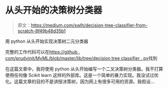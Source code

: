 # 从头开始的决策树分类器

> 原文：<https://medium.com/swlh/decision-tree-classifier-from-scratch-8f49b48d35b1>

用 python 从头开始实现决策树二元分类器

完整的工作代码可以在[https://github . com/prudvinit/MyML/blob/master/lib/tree/decision tree classifier . py](https://github.com/prudvinit/MyML/blob/master/lib/tree/DecisionTreeClassifier.py)找到

在这篇文章中，我将使用 python 从头开始编写一个二叉决策树分类器。我不打算使用任何像 Scikit learn 这样的外部库。这是一个简单的暴力实现。我没试过优化。这篇文章的目的不是讲授决策树，因为网上有很多可用的资源。我假设…